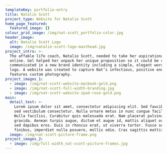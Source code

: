 ```yaml
---
templateKey: portfolio-entry
title: Natalie Scott
project_type: Website for Natalie Scott
home_page_featured:
  featured_image: {}
colour_grid_image: /img/nat-scott_portfolio-color.jpg
header_image:
  alt: Natalie Scott Logo
  image: /img/natalie-scott-logo-masthead.jpg
project_intro: >-
  The affable life coach, Natalie Scott, needed to take her aspirational brand
  online. Gel helped her unpack her unique proposition so it could be clearly
  communicated in a new brand identity including a simple, elegant word mark
  logo. A website was created to capture Nat’s infectious, positive energy--it
  features custom photography.
project_images_1:
  - image: /img/nat-scott-website-macbook-gold.png
  - image: /img/nat-scott-full-width-branding.jpg
  - image: /img/nat-scott-website-ipad-rose-gold.png
main:
  detail_text: >-
    Lorem ipsum dolor sit amet, consectetur adipiscing elit. Sed faucibus velit
    sed vestibulum consectetur. Nulla ornare metus in nunc congue facilisis.
    Nulla facilisi. Curabitur quis malesuada erat. Nam placerat pulvinar
    gravida. Aenean turpis augue, dictum et augue id, mattis aliquet orci. Fusce
    sed dapibus eros. Duis in rhoncus erat, ut viverra tortor. Fusce sed enim
    finibus, imperdiet nulla posuere, mollis odio. Cras sagittis mattis luctus.
  image: /img/nat-scott-picture-frame.png
project_images_2:
  - image: /img/full-width_nat-scott-picture-frames.jpg
---
```


